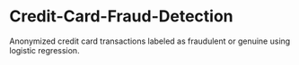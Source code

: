 # Credit-Card-Fraud-Detection
Anonymized credit card transactions labeled as fraudulent or genuine using logistic regression.
